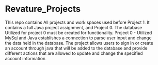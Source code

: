 # Revature_Projects

This repo contains All projects and work spaces used before Project 1. It contains a full Java project assignment, and Project 0. The database Utilized for project 0 must be created for functionality.
Project 0 - Utilized MySql and Java establishes a connection to parse user input and change the data held in the database. The project allows users to sign in or create an account through java that will be added to the database and provide different actions that are allowed to update and change the specified account information.